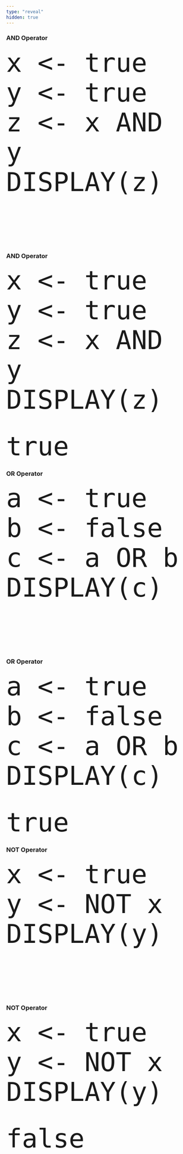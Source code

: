 ```yaml
---
type: "reveal"
hidden: true
---
```

<section>
    <h3>AND Operator</h3>
    <pre><code style="font-size: 70px; line-height: 80px" class="language-plaintext stretch">x <- true
y <- true
z <- x AND y
DISPLAY(z)
</code></pre>
    <br>
    <pre><code style="font-size: 70px; line-height: 80px" class="language-plaintext">
</code></pre>
</section>
<section>
    <h3>AND Operator</h3>
    <pre><code style="font-size: 70px; line-height: 80px" class="language-plaintext stretch">x <- true
y <- true
z <- x AND y
DISPLAY(z)
</code></pre>
    <br>
    <pre><code style="font-size: 70px; line-height: 80px" class="language-plaintext">true
</code></pre>
</section>
<section>
    <h3>OR Operator</h3>
    <pre><code style="font-size: 70px; line-height: 80px" class="language-plaintext stretch">a <- true
b <- false
c <- a OR b
DISPLAY(c)
</code></pre>
    <br>
    <pre><code style="font-size: 70px; line-height: 80px" class="language-plaintext">
</code></pre>
</section>
<section>
    <h3>OR Operator</h3>
    <pre><code style="font-size: 70px; line-height: 80px" class="language-plaintext stretch">a <- true
b <- false
c <- a OR b
DISPLAY(c)
</code></pre>
    <br>
    <pre><code style="font-size: 70px; line-height: 80px" class="language-plaintext">true
</code></pre>
</section>
<section>
    <h3>NOT Operator</h3>
    <pre><code style="font-size: 70px; line-height: 80px" class="language-plaintext stretch">x <- true
y <- NOT x
DISPLAY(y)
</code></pre>
    <br>
    <pre><code style="font-size: 70px; line-height: 80px" class="language-plaintext">
</code></pre>
</section>
<section>
    <h3>NOT Operator</h3>
    <pre><code style="font-size: 70px; line-height: 80px" class="language-plaintext stretch">x <- true
y <- NOT x
DISPLAY(y)
</code></pre>
    <br>
    <pre><code style="font-size: 70px; line-height: 80px" class="language-plaintext">false
</code></pre>
</section>
